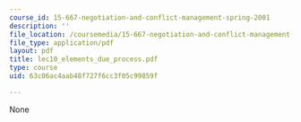 ```yaml
---
course_id: 15-667-negotiation-and-conflict-management-spring-2001
description: ''
file_location: /coursemedia/15-667-negotiation-and-conflict-management-spring-2001/63c06ac4aab48f727f6cc3f05c99859f_lec10_elements_due_process.pdf
file_type: application/pdf
layout: pdf
title: lec10_elements_due_process.pdf
type: course
uid: 63c06ac4aab48f727f6cc3f05c99859f

---
```

None